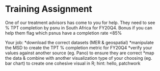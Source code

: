 
# Training Assignment

One of our treatment advisors has come to you for help. They need to see % TPT completion by psnu in South Africa for FY20Q4. Bonus if you can help them flag which psnus have a completion rate <85%

Your job: 
*download the correct datasets (MER & geospatial)
*manipulate the MSD to create the TPT % completion metric for FY20Q4
*verify your values against another source (eg. Pano) to ensure they are correct
*map the data & combine with another visualization type of your choosing (eg. bar chart)
to create one cohesive visual in R; hint: hello, patchwork




